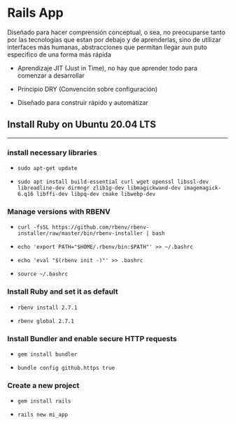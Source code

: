 # Rails App

Diseñado para hacer comprensión conceptual, o sea, no preocuparse tanto por las tecnologías que estan por debajo y de aprenderlas, sino de utilizar interfaces más humanas, abstracciones que permitan llegar aun puto especifico de una forma más rápida

- Aprendizaje JIT (Just in Time), no hay que aprender todo para 
comenzar a desarrollar

- Principio DRY (Convención sobre configuración)

- Diseñado para construir rápido y automátizar

## Install Ruby on Ubuntu 20.04 LTS

---

### install necessary libraries

- `sudo apt-get update`

- `sudo apt install build-essential curl wget openssl libssl-dev libreadline-dev dirmngr zlib1g-dev libmagickwand-dev imagemagick-6.q16 libffi-dev libpq-dev cmake libwebp-dev`

### Manage versions with RBENV

- `curl -fsSL https://github.com/rbenv/rbenv-installer/raw/master/bin/rbenv-installer | bash`

- `echo 'export PATH="$HOME/.rbenv/bin:$PATH"' >> ~/.bashrc`

- `echo 'eval "$(rbenv init -)"' >> .bashrc`

- `source ~/.bashrc`

### Install Ruby and set it as default

- `rbenv install 2.7.1`

- `rbenv global 2.7.1`

### Install Bundler and enable secure HTTP requests

- `gem install bundler`

- `bundle config github.https true`

### Create a new project

- `gem install rails`

- `rails new mi_app`
